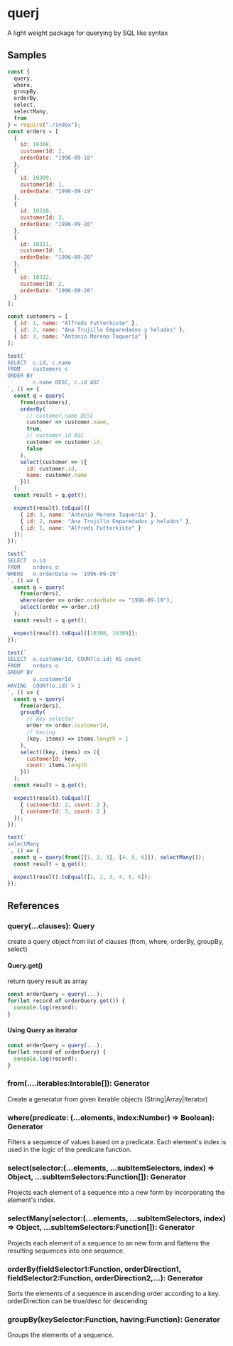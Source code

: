 # querj

A light weight package for querying by SQL like syntax

## Samples

```js
const {
  query,
  where,
  groupBy,
  orderBy,
  select,
  selectMany,
  from
} = require("./index");
const orders = [
  {
    id: 10308,
    customerId: 2,
    orderDate: "1996-09-18"
  },
  {
    id: 10309,
    customerId: 1,
    orderDate: "1996-09-19"
  },
  {
    id: 10310,
    customerId: 3,
    orderDate: "1996-09-20"
  },
  {
    id: 10311,
    customerId: 3,
    orderDate: "1996-09-20"
  },
  {
    id: 10312,
    customerId: 2,
    orderDate: "1996-09-20"
  }
];

const customers = [
  { id: 1, name: "Alfreds Futterkiste" },
  { id: 2, name: "Ana Trujillo Emparedados y helados" },
  { id: 3, name: "Antonio Moreno Taquería" }
];

test(`
SELECT  c.id, c.name
FROM    customers c
ORDER BY
        c.name DESC, c.id ASC
`, () => {
  const q = query(
    from(customers),
    orderBy(
      // customer.name DESC
      customer => customer.name,
      true,
      // customer.id ASC
      customer => customer.id,
      false
    ),
    select(customer => ({
      id: customer.id,
      name: customer.name
    }))
  );
  const result = q.get();

  expect(result).toEqual([
    { id: 3, name: "Antonio Moreno Taquería" },
    { id: 2, name: "Ana Trujillo Emparedados y helados" },
    { id: 1, name: "Alfreds Futterkiste" }
  ]);
});

test(`
SELECT  o.id
FROM    orders o
WHERE   o.orderDate <= '1996-09-19'
`, () => {
  const q = query(
    from(orders),
    where(order => order.orderDate <= "1996-09-19"),
    select(order => order.id)
  );
  const result = q.get();

  expect(result).toEqual([10308, 10309]);
});

test(`
SELECT  o.customerId, COUNT(o.id) AS count
FROM    orders o
GROUP BY
        o.customerId
HAVING  COUNT(o.id) > 1
`, () => {
  const q = query(
    from(orders),
    groupBy(
      // key selector
      order => order.customerId,
      // having
      (key, items) => items.length > 1
    ),
    select((key, items) => ({
      customerId: key,
      count: items.length
    }))
  );
  const result = q.get();

  expect(result).toEqual([
    { customerId: 2, count: 2 },
    { customerId: 3, count: 2 }
  ]);
});

test(`
selectMany
`, () => {
  const q = query(from([[1, 2, 3], [4, 5, 6]]), selectMany());
  const result = q.get();

  expect(result).toEqual([1, 2, 3, 4, 5, 6]);
});
```

## References

### query(...clauses): Query

create a query object from list of clauses (from, where, orderBy, groupBy, select)<br/>

#### Query.get()

return query result as array

```js
const orderQuery = query(...);
for(let record of orderQuery.get()) {
  console.log(record);
}
```

#### Using Query as iterator

```js
const orderQuery = query(...);
for(let record of orderQuery) {
  console.log(record);
}
```

### from(....iterables:Interable[]): Generator

Create a generator from given iterable objects (String|Array|Iterator)

### where(predicate: (...elements, index:Number) => Boolean): Generator

Filters a sequence of values based on a predicate. Each element's index is used in the logic of the predicate function.

### select(selector:(...elements, ...subItemSelectors, index) => Object, ...subItemSelectors:Function[]): Generator

Projects each element of a sequence into a new form by incorporating the element's index.

### selectMany(selector:(...elements, ...subItemSelectors, index) => Object, ...subItemSelectors:Function[]): Generator

Projects each element of a sequence to an new form and flattens the resulting sequences into one sequence.

### orderBy(fieldSelector1:Function, orderDirection1, fieldSelector2:Function, orderDirection2,...): Generator

Sorts the elements of a sequence in ascending order according to a key. orderDirection can be true/desc for descending

### groupBy(keySelector:Function, having:Function): Generator

Groups the elements of a sequence.
